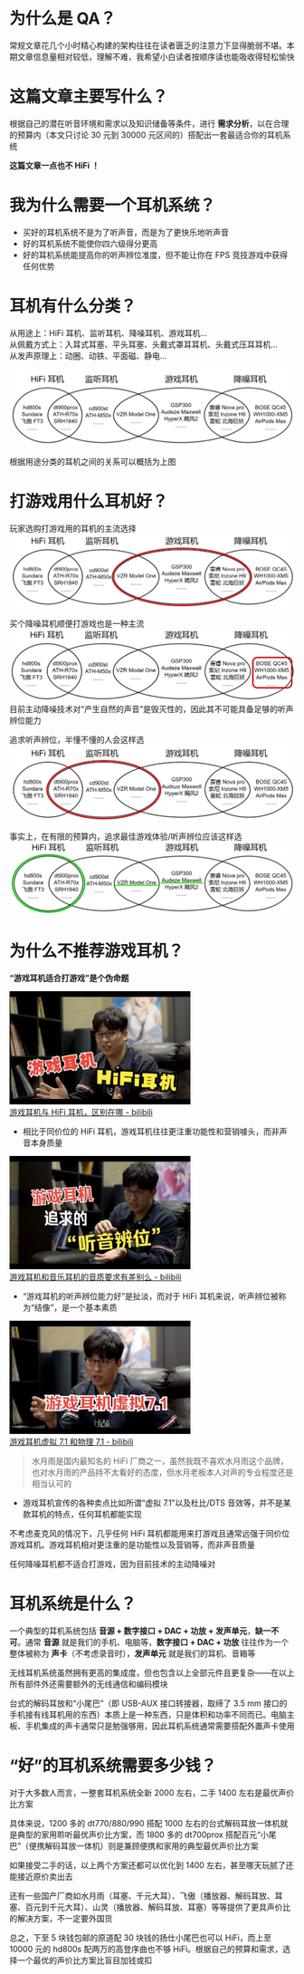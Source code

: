 # 为什么是 QA？

常规文章花几个小时精心构建的架构往往在读者匮乏的注意力下显得脆弱不堪。本期文章信息量相对较低，理解不难，我希望小白读者按顺序读也能吸收得轻松愉快

# 这篇文章主要写什么？

根据自己的潜在听音环境和需求以及知识储备等条件，进行 **需求分析**，以在合理的预算内（本文只讨论 30 元到 30000 元区间的）搭配出一套最适合你的耳机系统

**这篇文章一点也不 HiFi ！**

# 我为什么需要一个耳机系统？

- 买好的耳机系统不是为了听声音，而是为了更快乐地听声音
- 好的耳机系统不能使你四六级得分更高
- 好的耳机系统能提高你的听声辨位准度，但不能让你在 FPS 竞技游戏中获得任何优势

# 耳机有什么分类？

从用途上：HiFi 耳机、监听耳机、降噪耳机、游戏耳机…  
从佩戴方式上：入耳式耳塞、平头耳塞、头戴式罩耳耳机、头戴式压耳耳机…  
从发声原理上：动圈、动铁、平面磁、静电…

![耳机分类](resource/耳机分类.png)

根据用途分类的耳机之间的关系可以概括为上图

# 打游戏用什么耳机好？

玩家选购打游戏用的耳机的主流选择  
![主流游戏](resource/主流游戏.png)

买个降噪耳机顺便打游戏也是一种主流  
![顺便游戏](resource/顺便游戏.png)  
目前主动降噪技术对“产生自然的声音”是毁灭性的，因此其不可能具备足够的听声辨位能力

追求听声辨位，半懂不懂的人会这样选  
![监听游戏](resource/监听游戏.png)

事实上，在有限的预算内，追求最佳游戏体验/听声辨位应该这样选  
![最佳游戏](resource/最佳游戏.png)

# 为什么不推荐游戏耳机？

**“游戏耳机适合打游戏”是个伪命题**

[![水月讲耳机2](resource/水月讲耳机2.webp)  
游戏耳机与 HiFi 耳机，区别在哪 - bilibili](https://www.bilibili.com/video/BV1JN411u7kK/?share_source=copy_web&vd_source=0d156261fad807ac85d735b6ab0a64ed)

- 相比于同价位的 HiFi 耳机，游戏耳机往往更注重功能性和营销噱头，而非声音本身质量

[![水月讲耳机1](resource/水月讲耳机1.webp)  
游戏耳机和音乐耳机的音质要求有差别么 - bilibili](https://www.bilibili.com/video/BV1pu4y1A7V6/?share_source=copy_web&vd_source=0d156261fad807ac85d735b6ab0a64ed)

- “游戏耳机的听声辨位能力好”是扯淡，而对于 HiFi 耳机来说，听声辨位被称为“结像”，是一个基本素质

[![水月讲耳机3](resource/水月讲耳机3.webp)  
游戏耳机虚拟 7.1 和物理 7.1 - bilibili](https://www.bilibili.com/video/BV1Lu4y1b7eh/?share_source=copy_web&vd_source=0d156261fad807ac85d735b6ab0a64ed)

> 水月雨是国内最知名的 HiFi 厂商之一，虽然我既不喜欢水月雨这个品牌，也对水月雨的产品持不太看好的态度，但水月老板本人对声的专业程度还是相当认可的

- 游戏耳机宣传的各种卖点比如所谓“虚拟 7.1”以及杜比/DTS 音效等，并不是某款耳机的特点，任何耳机都能实现

不考虑麦克风的情况下，几乎任何 HiFi 耳机都能用来打游戏且通常远强于同价位游戏耳机。游戏耳机相对更注重的是功能性以及营销等，而非声音质量

任何降噪耳机都不适合打游戏，因为目前技术的主动降噪对

# 耳机系统是什么？

一个典型的耳机系统包括 **音源 + 数字接口 + DAC + 功放 + 发声单元**，**缺一不可**。通常 **音源** 就是我们的手机、电脑等，**数字接口 + DAC + 功放** 往往作为一个整体被称为 **声卡**（不考虑录音时），**发声单元** 就是我们的耳机、音箱等

无线耳机系统虽然拥有更高的集成度，但也包含以上全部元件且更复杂——在以上所有部件外还需要额外的无线通信和编码模块

台式的解码耳放和“小尾巴”（即 USB-AUX 接口转接器，取缔了 3.5 mm 接口的手机接有线耳机用的东西）本质上是一种东西，只是体积和功率不同而已。电脑主板、手机集成的声卡通常只是勉强够用，因此耳机系统通常需要搭配外置声卡使用

# “好”的耳机系统需要多少钱？

对于大多数人而言，一整套耳机系统全新 2000 左右，二手 1400 左右是最优声价比方案

具体来说，1200 多的 dt770/880/990 搭配 1000 左右的台式解码耳放一体机就是典型的家用聆听最优声价比方案，而 1800 多的 dt700prox 搭配百元“小尾巴”（便携解码耳放一体机）则是兼顾便携和家用的典型最优声价比方案

如果接受二手的话，以上两个方案还都可以优化到 1400 左右，甚至哪天玩腻了还能接近原价卖出去

还有一些国产厂商如水月雨（耳塞、千元大耳）、飞傲（播放器、解码耳放、耳塞、百元到千元大耳）、山灵（播放器、解码耳放、耳塞）等等提供了更具声价比的解决方案，不一定要外国货

总之，下至 5 块钱包邮的原道配 30 块钱的扬仕小尾巴也可以 HiFi，而上至 10000 元的 hd800s 配两万的高登序曲也不够 HiFi。根据自己的预算和需求，选择一个最优的声价比方案比盲目加钱或扣

#

